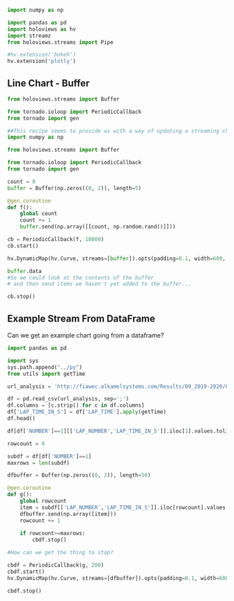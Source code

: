 ```python
import numpy as np
```

```python
import pandas as pd
import holoviews as hv
import streamz
from holoviews.streams import Pipe
```

```python
#hv.extension('bokeh')
hv.extension('plotly')
```

## Line Chart - Buffer

```python
from holoviews.streams import Buffer

from tornado.ioloop import PeriodicCallback
from tornado import gen
```

```python
##This recipe seems to provide us with a way of updating a streaming chart 
import numpy as np
```

```python
from holoviews.streams import Buffer
```

```python
from tornado.ioloop import PeriodicCallback
from tornado import gen
```

```python
count = 0
buffer = Buffer(np.zeros((0, 2)), length=5)
```

```python
@gen.coroutine
def f():
    global count
    count += 1
    buffer.send(np.array([[count, np.random.rand()]]))
```

```python
cb = PeriodicCallback(f, 10000)
cb.start()
```

```python
hv.DynamicMap(hv.Curve, streams=[buffer]).opts(padding=0.1, width=600, color = 'red',)
```

```python
buffer.data
#So we could look at the contents of the buffer
# and then send items we haven't yet added to the buffer...
```

```python
cb.stop()
```

## Example Stream From DataFrame

Can we get an example chart going from a dataframe?

```python
import pandas as pd

import sys
sys.path.append("../py")
from utils import getTime
```

```python
url_analysis = 'http://fiawec.alkamelsystems.com/Results/09_2019-2020/01_SILVERSTONE/285_FIA%20WEC/201908301140_Free%20Practice%201/23_Analysis_Free%20Practice%201.CSV'

```

```python
df = pd.read_csv(url_analysis, sep=';')
df.columns = [c.strip() for c in df.columns]
df['LAP_TIME_IN_S'] = df['LAP_TIME'].apply(getTime)
df.head()
```

```python
df[df['NUMBER']==1][['LAP_NUMBER','LAP_TIME_IN_S']].iloc[1].values.tolist()
```

```python
rowcount = 0

subdf = df[df['NUMBER']==1]
maxrows = len(subdf)

dfbuffer = Buffer(np.zeros((0, 2)), length=50)

@gen.coroutine
def g():
    global rowcount
    item = subdf[['LAP_NUMBER','LAP_TIME_IN_S']].iloc[rowcount].values.tolist()
    dfbuffer.send(np.array([item]))
    rowcount += 1
    
    if rowcount>=maxrows:
        cbdf.stop()


```

```python
#How can we get the thing to stop?

cbdf = PeriodicCallback(g, 200)
cbdf.start()
hv.DynamicMap(hv.Curve, streams=[dfbuffer]).opts(padding=0.1, width=600, color = 'green',)
```

```python
cbdf.stop()
```

```python

```

```python

```
